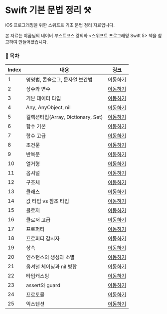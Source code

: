 # Swift 기본 문법 정리 ⚒

iOS 프로그래밍을 위한 스위프트 기초 문법 정리 자료입니다.

본 자료는 야곰님의 네이버 부스트코스 강의와 <스위프트 프로그래밍 Swift 5> 책을 참고하여 만들어졌습니다.

### 📖 목차
| Index |    내용   |  링크 | 
| ----     | ---- | ---- | 
|  1 |   명명법, 콘솔로그, 문자열 보간법 | [이동하기](https://github.com/jane1choi/swift_basic/blob/main/readme/1.md)  | 
|  2 |   상수와 변수 | [이동하기](https://github.com/jane1choi/swift_basic/blob/main/readme/2.md)  | 
|  3 |   기본 데이터 타입 | [이동하기](https://github.com/jane1choi/swift_basic/blob/main/readme/3.md)  | 
|  4 |   Any, AnyObject, nil | [이동하기](https://github.com/jane1choi/swift_basic/blob/main/readme/4.md)  | 
|  5 |   컬렉션타입(Array, Dictionary, Set) | [이동하기](https://github.com/jane1choi/swift_basic/blob/main/readme/5.md)  | 
|  6 |   함수 기본 | [이동하기](https://github.com/jane1choi/swift_basic/blob/main/readme/6.md)  | 
|  7 |   함수 고급 | [이동하기](https://github.com/jane1choi/swift_basic/blob/main/readme/7.md)  | 
|  8 |   조건문 | [이동하기](https://github.com/jane1choi/swift_basic/blob/main/readme/8.md)  | 
|  9 |   반복문 | [이동하기](https://github.com/jane1choi/swift_basic/blob/main/readme/9.md)  |
| 10 |   열거형 | [이동하기](https://github.com/jane1choi/swift_basic/blob/main/readme/10.md)  |
| 11 |   옵셔널 | [이동하기](https://github.com/jane1choi/swift_basic/blob/main/readme/11.md)  | 
| 12 |   구조체 | [이동하기](https://github.com/jane1choi/swift_basic/blob/main/readme/12.md)  |
| 13 |   클래스 | [이동하기](https://github.com/jane1choi/swift_basic/blob/main/readme/13.md)  |
| 14 |   값 타입 vs 참조 타입 | [이동하기](https://github.com/jane1choi/swift_basic/blob/main/readme/14.md)  |
| 15 |   클로저 | [이동하기](https://github.com/jane1choi/swift_basic/blob/main/readme/11.md)  |
| 16 |   클로저 고급 | [이동하기](https://github.com/jane1choi/swift_basic/blob/main/readme/11.md)  |
| 17 |   프로퍼티 | [이동하기](https://github.com/jane1choi/swift_basic/blob/main/readme/11.md)  |
| 18 |   프로퍼티 감시자 | [이동하기](https://github.com/jane1choi/swift_basic/blob/main/readme/11.md)  |
| 19 |   상속 | [이동하기](https://github.com/jane1choi/swift_basic/blob/main/readme/11.md)  |
| 20 |   인스턴스의 생성과 소멸 | [이동하기](https://github.com/jane1choi/swift_basic/blob/main/readme/11.md)  |
| 21 |   옵셔널 체이닝과 nil 병합 | [이동하기](https://github.com/jane1choi/swift_basic/blob/main/readme/11.md)  |
| 22 |   타입캐스팅 | [이동하기](https://github.com/jane1choi/swift_basic/blob/main/readme/11.md)  |
| 23 |   assert와 guard | [이동하기](https://github.com/jane1choi/swift_basic/blob/main/readme/11.md)  |
| 24 |   프로토콜 | [이동하기](https://github.com/jane1choi/swift_basic/blob/main/readme/11.md)  |
| 25 |   익스텐션 | [이동하기](https://github.com/jane1choi/swift_basic/blob/main/readme/11.md)  |

